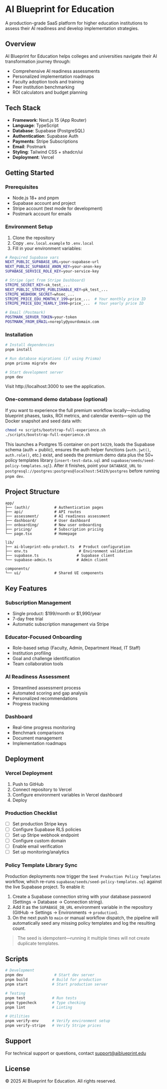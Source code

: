 # AI Blueprint for Education

A production-grade SaaS platform for higher education institutions to assess their AI readiness and develop implementation strategies.

## Overview

AI Blueprint for Education helps colleges and universities navigate their AI transformation journey through:
- Comprehensive AI readiness assessments
- Personalized implementation roadmaps  
- Faculty adoption tools and training
- Peer institution benchmarking
- ROI calculators and budget planning

## Tech Stack

- **Framework**: Next.js 15 (App Router)
- **Language**: TypeScript
- **Database**: Supabase (PostgreSQL)
- **Authentication**: Supabase Auth
- **Payments**: Stripe Subscriptions
- **Email**: Postmark
- **Styling**: Tailwind CSS + shadcn/ui
- **Deployment**: Vercel

## Getting Started

### Prerequisites

- Node.js 18+ and pnpm
- Supabase account and project
- Stripe account (test mode for development)
- Postmark account for emails

### Environment Setup

1. Clone the repository
2. Copy `.env.local.example` to `.env.local`
3. Fill in your environment variables:

```bash
# Required Supabase vars
NEXT_PUBLIC_SUPABASE_URL=your-supabase-url
NEXT_PUBLIC_SUPABASE_ANON_KEY=your-anon-key
SUPABASE_SERVICE_ROLE_KEY=your-service-key

# Stripe (get from Stripe Dashboard)
STRIPE_SECRET_KEY=sk_test_...
NEXT_PUBLIC_STRIPE_PUBLISHABLE_KEY=pk_test_...
STRIPE_WEBHOOK_SECRET=whsec_...
STRIPE_PRICE_EDU_MONTHLY_199=price_...  # Your monthly price ID
STRIPE_PRICE_EDU_YEARLY_1990=price_...  # Your yearly price ID

# Email (Postmark)
POSTMARK_SERVER_TOKEN=your-token
POSTMARK_FROM_EMAIL=noreply@yourdomain.com
```

### Installation

```bash
# Install dependencies
pnpm install

# Run database migrations (if using Prisma)
pnpm prisma migrate dev

# Start development server
pnpm dev
```

Visit http://localhost:3000 to see the application.

### One-command demo database (optional)

If you want to experience the full premium workflow locally—including blueprint phases, tasks, ROI metrics, and calendar events—spin up the Docker snapshot and seed data with:

```bash
chmod +x scripts/bootstrap-full-experience.sh
./scripts/bootstrap-full-experience.sh
```

This launches a Postgres 15 container on port `54329`, loads the Supabase schema (auth + public), ensures the auth helper functions (`auth.jwt()`, `auth.role()`, etc.) exist, and seeds the premium demo data plus the 50+ policy templates library (`insert-test-data.sql` and `supabase/seeds/seed-policy-templates.sql`). After it finishes, point your `DATABASE_URL` to `postgresql://postgres:postgres@localhost:54329/postgres` before running `pnpm dev`.

## Project Structure

```
app/
├── (auth)/           # Authentication pages
├── api/              # API routes
├── assessment/       # AI readiness assessment
├── dashboard/        # User dashboard
├── onboarding/       # New user onboarding
├── pricing/          # Subscription pricing
└── page.tsx          # Homepage

lib/
├── ai-blueprint-edu-product.ts  # Product configuration
├── env.ts                       # Environment validation
├── supabase.ts                 # Supabase client
└── supabase-admin.ts           # Admin client

components/
└── ui/               # Shared UI components
```

## Key Features

### Subscription Management
- Single product: $199/month or $1,990/year
- 7-day free trial
- Automatic subscription management via Stripe

### Educator-Focused Onboarding
- Role-based setup (Faculty, Admin, Department Head, IT Staff)
- Institution profiling
- Goal and challenge identification
- Team collaboration tools

### AI Readiness Assessment
- Streamlined assessment process
- Automated scoring and gap analysis
- Personalized recommendations
- Progress tracking

### Dashboard
- Real-time progress monitoring
- Benchmark comparisons
- Document management
- Implementation roadmaps

## Deployment

### Vercel Deployment

1. Push to GitHub
2. Connect repository to Vercel
3. Configure environment variables in Vercel dashboard
4. Deploy

### Production Checklist

- [ ] Set production Stripe keys
- [ ] Configure Supabase RLS policies
- [ ] Set up Stripe webhook endpoint
- [ ] Configure custom domain
- [ ] Enable email verification
- [ ] Set up monitoring/analytics

### Policy Template Library Sync

Production deployments now trigger the `Seed Production Policy Templates` workflow, which re-runs `supabase/seeds/seed-policy-templates.sql` against the live Supabase project. To enable it:

1. Create a Supabase connection string with your database password (Settings → Database → Connection string).
2. Add it as the `SUPABASE_DB_URL` environment variable in the repository (GitHub → Settings → Environments → `production`).
3. On the next push to `main` or manual workflow dispatch, the pipeline will automatically seed any missing policy templates and log the resulting count.

> The seed is idempotent—running it multiple times will not create duplicate templates.

## Scripts

```bash
# Development
pnpm dev              # Start dev server
pnpm build           # Build for production
pnpm start           # Start production server

# Testing
pnpm test            # Run tests
pnpm typecheck       # Type checking
pnpm lint            # Linting

# Utilities
pnpm verify-env      # Verify environment setup
pnpm verify-stripe   # Verify Stripe prices
```

## Support

For technical support or questions, contact support@aiblueprint.edu

## License

© 2025 AI Blueprint for Education. All rights reserved.